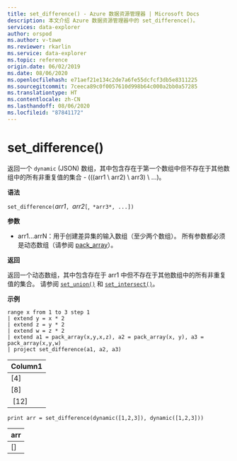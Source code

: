 ```yaml
---
title: set_difference() - Azure 数据资源管理器 | Microsoft Docs
description: 本文介绍 Azure 数据资源管理器中的 set_difference()。
services: data-explorer
author: orspod
ms.author: v-tawe
ms.reviewer: rkarlin
ms.service: data-explorer
ms.topic: reference
origin.date: 06/02/2019
ms.date: 08/06/2020
ms.openlocfilehash: e71aef21e134c2de7a6fe55dcfcf3db5e8311225
ms.sourcegitcommit: 7ceeca89c0f0057610d998b64c000a2bb0a57285
ms.translationtype: HT
ms.contentlocale: zh-CN
ms.lasthandoff: 08/06/2020
ms.locfileid: "87841172"
---
```

# <a name="set_difference"></a>set_difference()

返回一个 `dynamic` (JSON) 数组，其中包含存在于第一个数组中但不存在于其他数组中的所有非重复值的集合 - (((arr1 \ arr2) \ arr3) \ ...)。

**语法**

`set_difference(`*arr1*`, `*arr2*`[`,` *arr3*, ...])`

**参数**

* arr1...arrN：用于创建差异集的输入数组（至少两个数组）。 所有参数都必须是动态数组（请参阅 [pack_array](packarrayfunction.md)）。 

**返回**

返回一个动态数组，其中包含存在于 arr1 中但不存在于其他数组中的所有非重复值的集合。 请参阅 [`set_union()`](setunionfunction.md) 和 [`set_intersect()`](setintersectfunction.md)。

**示例**

<!-- csl: https://help.kusto.chinacloudapi.cn:443/Samples -->
```kusto
range x from 1 to 3 step 1
| extend y = x * 2
| extend z = y * 2
| extend w = z * 2
| extend a1 = pack_array(x,y,x,z), a2 = pack_array(x, y), a3 = pack_array(x,y,w)
| project set_difference(a1, a2, a3)
```

|Column1|
|---|
|[4]|
|[8]|
| [12]|

<!-- csl: https://help.kusto.chinacloudapi.cn:443/Samples -->
```kusto
print arr = set_difference(dynamic([1,2,3]), dynamic([1,2,3]))
```

|arr|
|---|
|[]|
